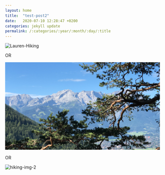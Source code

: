 ```yaml
---
layout: home
title:  "test-post2"
date:   2020-07-10 12:28:47 +0200
categories: jekyll update
permalink: /:categories/:year/:month/:day/:title
---
```


![Lauren-Hiking](/assets/img/lauren-hiking-1.png)

OR

![Wetterstein](/assets/img/hiking/Wetterstein-jul.JPG)

OR

![hiking-img-2](/assets/img/hiking/hiking-img-2.jpg)
